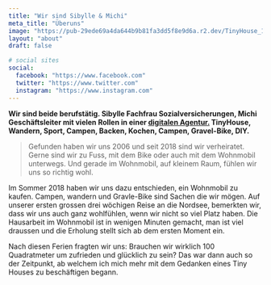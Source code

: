 ```yaml
---
title: "Wir sind Sibylle & Michi"
meta_title: "Überuns"
image: "https://pub-29ede69a4da644b9b81fa3dd5f8e9d6a.r2.dev/TinyHouse_170722_21.webp"
layout: "about"
draft: false

# social sites
social:
  facebook: "https://www.facebook.com"
  twitter: "https://www.twitter.com"
  instagram: "https://www.instagram.com"
---
```


**Wir sind beide berufstätig. Sibylle Fachfrau Sozialversicherungen, Michi Geschäftsleiter mit vielen Rollen in einer <a href="https://www.netnode.ch" target="_blank" rel="noopener noreferrer">digitalen Agentur.</a>
TinyHouse, Wandern, Sport, Campen, Backen, Kochen, Campen, Gravel-Bike, DIY.**

> Gefunden haben wir uns 2006 und seit 2018 sind wir verheiratet. Gerne sind wir zu Fuss, mit dem Bike oder auch mit dem Wohnmobil unterwegs. Und gerade im Wohnmobil, auf kleinem Raum, fühlen wir uns so richtig wohl.

Im Sommer 2018 haben wir uns dazu entschieden, ein Wohnmobil zu kaufen. Campen, wandern und Gravle-Bike sind Sachen die wir mögen. Auf unserer ersten grossen drei wöchigen Reise an die Nordsee, bemerkten wir, dass wir uns auch ganz wohlfühlen, wenn wir nicht so viel Platz haben. Die Hausarbeit im Wohnmobil ist in wenigen Minuten gemacht, man ist viel draussen und die Erholung stellt sich ab dem ersten Moment ein.

Nach diesen Ferien fragten wir uns: Brauchen wir wirklich 100 Quadratmeter um zufrieden und glücklich zu sein? Das war dann auch so der Zeitpunkt, ab welchem ich mich mehr mit dem Gedanken eines Tiny Houses zu beschäftigen begann.
